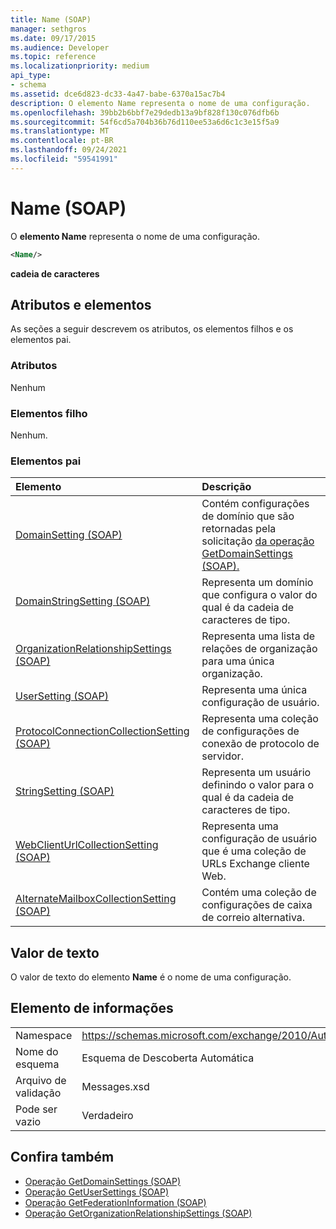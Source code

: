 ```yaml
---
title: Name (SOAP)
manager: sethgros
ms.date: 09/17/2015
ms.audience: Developer
ms.topic: reference
ms.localizationpriority: medium
api_type:
- schema
ms.assetid: dce6d823-dc33-4a47-babe-6370a15ac7b4
description: O elemento Name representa o nome de uma configuração.
ms.openlocfilehash: 39bb2b6bbf7e29dedb13a9bf828f130c076dfb6b
ms.sourcegitcommit: 54f6cd5a704b36b76d110ee53a6d6c1c3e15f5a9
ms.translationtype: MT
ms.contentlocale: pt-BR
ms.lasthandoff: 09/24/2021
ms.locfileid: "59541991"
---
```

# <a name="name-soap"></a>Name (SOAP)

O **elemento Name** representa o nome de uma configuração. 
  
```XML
<Name/>
```

**cadeia de caracteres**

## <a name="attributes-and-elements"></a>Atributos e elementos

As seções a seguir descrevem os atributos, os elementos filhos e os elementos pai.
  
### <a name="attributes"></a>Atributos

Nenhum
  
### <a name="child-elements"></a>Elementos filho

Nenhum.
  
### <a name="parent-elements"></a>Elementos pai

|**Elemento**|**Descrição**|
|:-----|:-----|
|[DomainSetting (SOAP)](domainsetting-soap.md) <br/> |Contém configurações de domínio que são retornadas pela solicitação [da operação GetDomainSettings (SOAP).](getdomainsettings-operation-soap.md)  <br/> |
|[DomainStringSetting (SOAP)](domainstringsetting-soap.md) <br/> |Representa um domínio que configura o valor do qual é da cadeia de caracteres de tipo.  <br/> |
|[OrganizationRelationshipSettings (SOAP)](organizationrelationshipsettings-soap.md) <br/> |Representa uma lista de relações de organização para uma única organização.  <br/> |
|[UserSetting (SOAP)](usersetting-soap.md) <br/> |Representa uma única configuração de usuário.  <br/> |
|[ProtocolConnectionCollectionSetting (SOAP)](protocolconnectioncollectionsetting-soap.md) <br/> |Representa uma coleção de configurações de conexão de protocolo de servidor.  <br/> |
|[StringSetting (SOAP)](stringsetting-soap.md) <br/> |Representa um usuário definindo o valor para o qual é da cadeia de caracteres de tipo.  <br/> |
|[WebClientUrlCollectionSetting (SOAP)](webclienturlcollectionsetting-soap.md) <br/> |Representa uma configuração de usuário que é uma coleção de URLs Exchange cliente Web.  <br/> |
|[AlternateMailboxCollectionSetting (SOAP)](alternatemailboxcollectionsetting-soap.md) <br/> |Contém uma coleção de configurações de caixa de correio alternativa.  <br/> |
   
## <a name="text-value"></a>Valor de texto

O valor de texto do elemento **Name** é o nome de uma configuração. 
  
## <a name="element-information"></a>Elemento de informações

|||
|:-----|:-----|
|Namespace  <br/> |https://schemas.microsoft.com/exchange/2010/Autodiscover  <br/> |
|Nome do esquema  <br/> |Esquema de Descoberta Automática  <br/> |
|Arquivo de validação  <br/> |Messages.xsd  <br/> |
|Pode ser vazio  <br/> |Verdadeiro  <br/> |
   
## <a name="see-also"></a>Confira também

- [Operação GetDomainSettings (SOAP)](getdomainsettings-operation-soap.md)
- [Operação GetUserSettings (SOAP)](getusersettings-operation-soap.md)
- [Operação GetFederationInformation (SOAP)](getfederationinformation-operation-soap.md)
- [Operação GetOrganizationRelationshipSettings (SOAP)](getorganizationrelationshipsettings-operation-soap.md)

